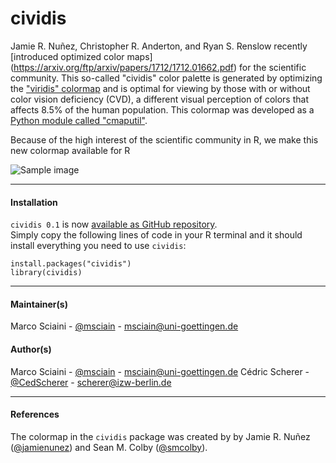# cividis

Jamie R. Nuñez, Christopher R. Anderton, and Ryan S. Renslow recently [introduced optimized color maps]
(https://arxiv.org/ftp/arxiv/papers/1712/1712.01662.pdf) for the scientific community. This so-called "cividis" color palette is generated
by optimizing the ["viridis" colormap](https://bids.github.io/colormap/) and is optimal for viewing by those with or without color vision deficiency (CVD), a different visual perception of colors that affects 8.5% of the human population. This colormap was developed as a [Python module called "cmaputil"](https://github.com/pnnl/cmaputil).

Because of the high interest of the scientific community in R, we make this new colormap available for R

![Sample image](https://raw.githubusercontent.com/msciain/blablabla)

---

#### Installation

`cividis 0.1` is now [available as GitHub repository](https://github.com/marcosci/cividis).  
Simply copy the following lines of code in your R terminal and it should install
everything you need to use `cividis`:

```{r}
install.packages("cividis")
library(cividis)
```

---

#### Maintainer(s)

Marco Sciaini - [@msciain](https://twitter.com/msciain) - <msciain@uni-goettingen.de>

#### Author(s)

Marco Sciaini - [@msciain](https://twitter.com/msciain) - <msciain@uni-goettingen.de>
Cédric Scherer - [@CedScherer](https://twitter.com/CedScherer) - <scherer@izw-berlin.de>

---

#### References

The colormap in the `cividis` package was created by by Jamie R. Nuñez ([@jamienunez](https://github.com/jamienunez)) and Sean M. Colby ([@smcolby](https://github.com/smcolby)).
